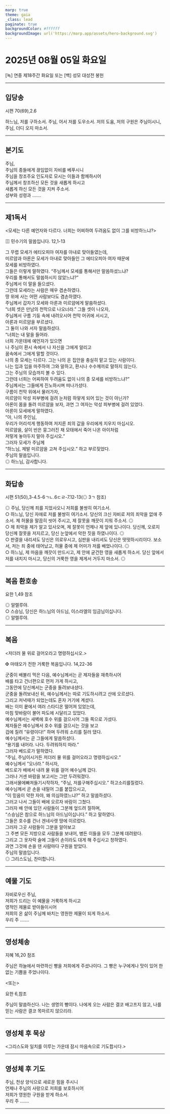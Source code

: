 ```yaml
---
marp: true
theme: gaia
_class: lead
paginate: true
backgroundColor: #ffffff
backgroundImage: url('https://marp.app/assets/hero-background.svg')
---
```


# 2025년 08월 05일 화요일

[녹] 연중 제18주간 화요일 또는 [백] 성모 대성전 봉헌  




---

## 입당송

시편 70(69),2.6

하느님, 저를 구하소서. 주님, 어서 저를 도우소서. 저의 도움, 저의 구원은 주님이시니, 주님, 더디 오지 마소서.  
  


---

## 본기도

주님,  
주님의 종들에게 끊임없이 자비를 베푸시니  
주님을 창조주요 인도자로 모시는 이들과 함께하시어  
주님께서 창조하신 모든 것을 새롭게 하시고  
새롭게 하신 모든 것을 지켜 주소서.  
성부와 성령과 …….  
  


---

## 제1독서

<모세는 다른 예언자와 다르다. 너희는 어찌하여 두려움도 없이 그를 비방하느냐?>

▥ 민수기의 말씀입니다. 12,1-13

그 무렵 모세가 에티오피아 여자를 아내로 맞아들였는데,  
미르얌과 아론은 모세가 아내로 맞아들인 그 에티오피아 여자 때문에  
모세를 비방하였다.  
그들은 이렇게 말하였다. “주님께서 모세를 통해서만 말씀하셨느냐?  
우리를 통해서도 말씀하시지 않았느냐?”  
주님께서 이 말을 들으셨다.  
그런데 모세라는 사람은 매우 겸손하였다.  
땅 위에 사는 어떤 사람보다도 겸손하였다.  
주님께서 갑자기 모세와 아론과 미르얌에게 말씀하셨다.  
“너희 셋은 만남의 천막으로 나오너라.” 그들 셋이 나오자,  
주님께서 구름 기둥 속에 내려오시어 천막 어귀에 서시고,  
아론과 미르얌을 부르셨다.  
그 둘이 나와 서자 말씀하셨다.  
“너희는 내 말을 들어라.  
너희 가운데에 예언자가 있으면  
나 주님이 환시 속에서 나 자신을 그에게 알리고  
꿈속에서 그에게 말할 것이다.  
나의 종 모세는 다르다. 그는 나의 온 집안을 충실히 맡고 있는 사람이다.  
나는 입과 입을 마주하여 그와 말하고, 환시나 수수께끼로 말하지 않는다.  
그는 주님의 모습까지 볼 수 있다.  
그런데 너희는 어찌하여 두려움도 없이 나의 종 모세를 비방하느냐?”  
주님께서는 그들에게 진노하시며 떠나가셨다.  
구름이 천막 위에서 물러가자,  
미르얌이 악성 피부병에 걸려 눈처럼 하얗게 되어 있는 것이 아닌가?  
아론이 몸을 돌려 미르얌을 보자, 과연 그 여자는 악성 피부병에 걸려 있었다.  
아론이 모세에게 말하였다.  
“아, 나의 주인님,  
우리가 어리석게 행동하여 저지른 죄의 값을 우리에게 지우지 마십시오.  
미르얌을, 살이 반은 뭉그러진 채 모태에서 죽어 나온 아이처럼  
저렇게 놓아두지 말아 주십시오.”  
그러자 모세가 주님께  
“하느님, 제발 미르얌을 고쳐 주십시오.” 하고 부르짖었다.  
주님의 말씀입니다.  
◎ 하느님, 감사합니다.  
  


---

## 화답송

시편 51(50),3-4.5-6ㄱㄴ.6ㄷㄹ-7.12-13(◎ 3ㄱ 참조)

◎ 주님, 당신께 죄를 지었사오니 저희를 불쌍히 여기소서.  
○ 하느님, 당신 자애로 저를 불쌍히 여기소서. 당신의 크신 자비로 저의 죄악을 없애 주소서. 제 허물을 말끔히 씻어 주시고, 제 잘못을 깨끗이 지워 주소서. ◎  
○ 제 죄악을 제가 알고 있사오며, 제 잘못이 언제나 제 앞에 있나이다. 당신께, 오로지 당신께 잘못을 저지르고, 당신 눈앞에서 악한 짓을 하였나이다. ◎  
○ 판결을 내리셔도 당신은 의로우시고, 심판을 내리셔도 당신은 떳떳하시리이다. 보소서, 저는 죄 중에 태어났고, 허물 중에 제 어미가 저를 배었나이다. ◎  
○ 하느님, 제 마음을 깨끗이 만드시고, 제 안에 굳건한 영을 새롭게 하소서. 당신 앞에서 저를 내치지 마시고, 당신의 거룩한 영을 제게서 거두지 마소서. ◎  
  


---

## 복음 환호송

요한 1,49 참조

◎ 알렐루야.  
○ 스승님, 당신은 하느님의 아드님, 이스라엘의 임금님이십니다.  
◎ 알렐루야.  
  


---

## 복음

<저더러 물 위로 걸어오라고 명령하십시오.>

✠ 마태오가 전한 거룩한 복음입니다. 14,22-36

군중이 배불리 먹은 다음, 예수님께서는 곧 제자들을 재촉하시어  
배를 타고 건너편으로 먼저 가게 하시고,  
그동안에 당신께서는 군중을 돌려보내셨다.  
군중을 돌려보내신 뒤, 예수님께서는 따로 기도하시려고 산에 오르셨다.  
그리고 저녁때가 되었는데도 혼자 거기에 계셨다.  
배는 이미 뭍에서 여러 스타디온 떨어져 있었는데,  
마침 맞바람이 불어 파도에 시달리고 있었다.  
예수님께서는 새벽에 호수 위를 걸으시어 그들 쪽으로 가셨다.  
제자들은 예수님께서 호수 위를 걸으시는 것을 보고  
겁에 질려 “유령이다!” 하며 두려워 소리를 질러 댔다.  
예수님께서는 곧 그들에게 말씀하셨다.  
“용기를 내어라. 나다. 두려워하지 마라.”  
그러자 베드로가 말하였다.  
“주님, 주님이시거든 저더러 물 위를 걸어오라고 명령하십시오.”  
예수님께서 “오너라.” 하시자,  
베드로가 배에서 내려 물 위를 걸어 예수님께 갔다.  
그러나 거센 바람을 보고서는 그만 두려워졌다.  
그래서물에빠져들기시작하자, “주님, 저를구해주십시오.” 하고소리를질렀다.  
예수님께서 곧 손을 내밀어 그를 붙잡으시고,  
“이 믿음이 약한 자야, 왜 의심하였느냐?” 하고 말씀하셨다.  
그러고 나서 그들이 배에 오르자 바람이 그쳤다.  
그러자 배 안에 있던 사람들이 그분께 엎드려 절하며,  
“스승님은 참으로 하느님의 아드님이십니다.” 하고 말하였다.  
그들은 호수를 건너 겐네사렛 땅에 이르렀다.  
그러자 그곳 사람들이 그분을 알아보고  
그 주변 모든 지방으로 사람들을 보내어, 병든 이들을 모두 그분께 데려왔다.  
그리고 그 옷자락 술에 그들이 손이라도 대게 해 주십사고 청하였다.  
과연 그것에 손을 댄 사람마다 구원을 받았다.  
주님의 말씀입니다.  
◎ 그리스도님, 찬미합니다.  
  


---

## 예물 기도

자비로우신 주님,  
저희가 드리는 이 예물을 거룩하게 하시고  
영적인 제물로 받아들이시어  
저희의 온 삶이 주님께 바치는 영원한 제물이 되게 하소서.  
우리 주 …….  
  


---

## 영성체송

지혜 16,20 참조

주님은 하늘에서 마련하신 빵을 저희에게 주셨나이다. 그 빵은 누구에게나 맛이 있어 한없는 기쁨을 주었나이다.  
  
<또는>  
  
요한 6,참조  
  
주님이 말씀하신다. 나는 생명의 빵이다. 나에게 오는 사람은 결코 배고프지 않고, 나를 믿는 사람은 결코 목마르지 않으리라.  


---

## 영성체 후 묵상

<그리스도와 일치를 이루는 가운데 잠시 마음속으로 기도합시다.>  


---

## 영성체 후 기도

주님, 천상 양식으로 새로운 힘을 주시니  
언제나 주님의 사랑으로 저희를 보호하시어  
저희가 영원한 구원을 받게 하소서.  
우리 주 …….  
  


---